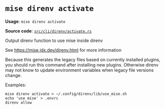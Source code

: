 # `mise direnv activate`

**Usage**: `mise direnv activate`

**Source code**: [`src/cli/direnv/activate.rs`](https://github.com/jdx/mise/blob/main/src/cli/direnv/activate.rs)

Output direnv function to use mise inside direnv

See <https://mise.jdx.dev/direnv.html> for more information

Because this generates the legacy files based on currently installed plugins,
you should run this command after installing new plugins. Otherwise
direnv may not know to update environment variables when legacy file versions change.

Examples:

    mise direnv activate > ~/.config/direnv/lib/use_mise.sh
    echo 'use mise' > .envrc
    direnv allow
